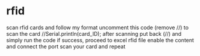 # rfid
scan rfid cards and follow my format
uncomment this code (remove //) to scan the card
//Serial.println(card_ID);
after scanning put back (//) and simply run the code
if success, proceed to excel rfid file
enable the content and connect the port
scan your card and repeat
